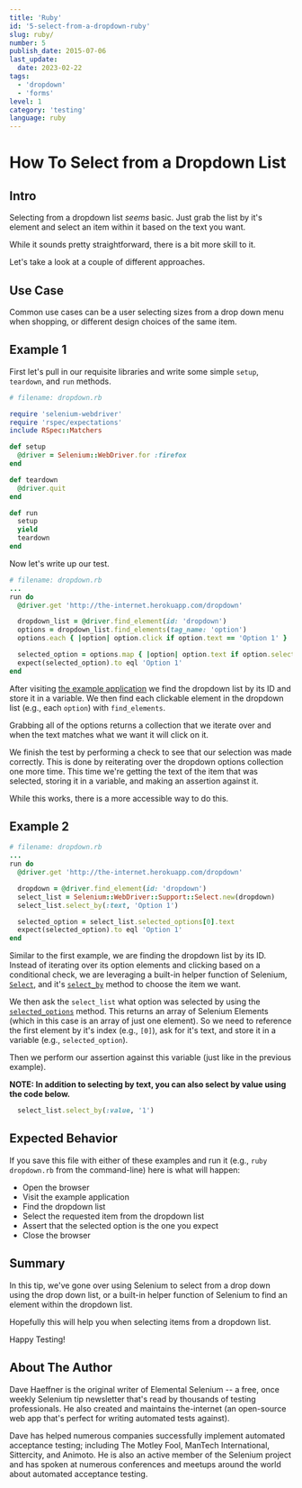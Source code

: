 ```yaml
---
title: 'Ruby'
id: '5-select-from-a-dropdown-ruby'
slug: ruby/
number: 5
publish_date: 2015-07-06
last_update: 
  date: 2023-02-22
tags:
  - 'dropdown'
  - 'forms'
level: 1
category: 'testing'
language: ruby
---
```


# How To Select from a Dropdown List

## Intro

Selecting from a dropdown list *seems* basic. Just grab the list by it's element and select an item within it based on the text you want.

While it sounds pretty straightforward, there is a bit more skill to it.

Let's take a look at a couple of different approaches.

## Use Case

Common use cases can be a user selecting sizes from a drop down menu when shopping, or different design choices of the same item.

## Example 1

First let's pull in our requisite libraries and write some simple `setup`, `teardown`, and `run` methods.

```ruby
# filename: dropdown.rb

require 'selenium-webdriver'
require 'rspec/expectations'
include RSpec::Matchers

def setup
  @driver = Selenium::WebDriver.for :firefox
end

def teardown
  @driver.quit
end

def run
  setup
  yield
  teardown
end
```

Now let's write up our test.

```ruby
# filename: dropdown.rb
...
run do
  @driver.get 'http://the-internet.herokuapp.com/dropdown'

  dropdown_list = @driver.find_element(id: 'dropdown')
  options = dropdown_list.find_elements(tag_name: 'option')
  options.each { |option| option.click if option.text == 'Option 1' }

  selected_option = options.map { |option| option.text if option.selected? }.join
  expect(selected_option).to eql 'Option 1'
end
```

After visiting [the example application](http://the-internet.herokuapp.com/dropdown) we find the dropdown list by its ID and store it in a variable. We then find each clickable element in the dropdown list (e.g., each `option`) with `find_elements`.

Grabbing all of the options returns a collection that we iterate over and when the text matches what we want it will click on it.

We finish the test by performing a check to see that our selection was made correctly. This is done by reiterating over the dropdown options collection one more time. This time we're getting the text of the item that was selected, storing it in a variable, and making an assertion against it.

While this works, there is a more accessible way to do this.

## Example 2

```ruby
# filename: dropdown.rb
...
run do
  @driver.get 'http://the-internet.herokuapp.com/dropdown'

  dropdown = @driver.find_element(id: 'dropdown')
  select_list = Selenium::WebDriver::Support::Select.new(dropdown)
  select_list.select_by(:text, 'Option 1')

  selected_option = select_list.selected_options[0].text
  expect(selected_option).to eql 'Option 1'
end
```

Similar to the first example, we are finding the dropdown list by its ID. Instead of iterating over its option elements and clicking based on a conditional check, we are leveraging a built-in helper function of Selenium, [`Select`](https://seleniumhq.github.io/selenium/docs/api/rb/Selenium/WebDriver/Support/Select.html), and it's [`select_by`](https://seleniumhq.github.io/selenium/docs/api/rb/Selenium/WebDriver/Support/Select.html#select_by-instance_method) method to choose the item we want.

We then ask the `select_list` what option was selected by using the [`selected_options`](https://seleniumhq.github.io/selenium/docs/api/rb/Selenium/WebDriver/Support/Select.html#selected_options-instance_method) method. This returns an array of Selenium Elements (which in this case is an array of just one element). So we need to reference the first element by it's index (e.g., `[0]`), ask for it's text, and store it in a variable (e.g., `selected_option`).

Then we perform our assertion against this variable (just like in the previous example).

__NOTE: In addition to selecting by text, you can also select by value using the code below.__

```ruby
  select_list.select_by(:value, '1')
```

## Expected Behavior

If you save this file with either of these examples and run it (e.g., `ruby dropdown.rb` from the command-line) here is what will happen:

+ Open the browser
+ Visit the example application
+ Find the dropdown list
+ Select the requested item from the dropdown list
+ Assert that the selected option is the one you expect
+ Close the browser

## Summary

In this tip, we've gone over using Selenium to select from a drop down using the drop down list, or a built-in helper function of Selenium to find an element within the dropdown list.

Hopefully this will help you when selecting items from a dropdown list.

Happy Testing!

## About The Author

Dave Haeffner is the original writer of Elemental Selenium -- a free, once weekly Selenium tip newsletter that's read by thousands of testing professionals. He also created and maintains the-internet (an open-source web app that's perfect for writing automated tests against).

Dave has helped numerous companies successfully implement automated acceptance testing; including The Motley Fool, ManTech International, Sittercity, and Animoto. He is also an active member of the Selenium project and has spoken at numerous conferences and meetups around the world about automated acceptance testing.
